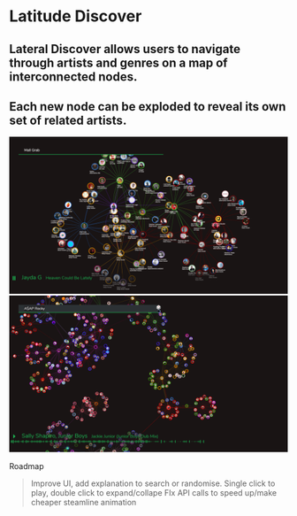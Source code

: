 # Latitude Discover

## Lateral Discover allows users to navigate through artists and genres on a map of interconnected nodes.
## Each new node can be exploded to reveal its own set of related artists.

![i2](Images/Untitled2.png)
![i3](Images/Untitled3.png)

Roadmap

> Improve UI, add explanation to search or randomise.
> Single click to play, double click to expand/collape
> FIx API calls to speed up/make cheaper
> steamline animation
